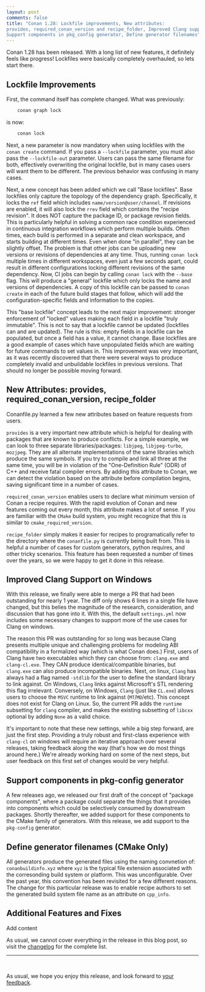 ```yaml
---
layout: post 
comments: false 
title: "Conan 1.28: Lockfile improvements, New attributes: 
provides, required_conan_version and recipe_folder, Improved Clang support on Windows, 
Support components in pkg_config generator, Define generator filenames"
---
```


Conan 1.28 has been released. With a long list of new features, it definitely
feels like progress! Lockfiles were basically completely overhauled, so lets
start there.

## Lockfile Improvements

First, the command itself has complete changed. What was previously:

```bash
    conan graph lock
```

is now:

```bash
    conan lock
```

Next, a new parameter is now mandatory when using lockfiles with the `conan
create` command. If you pass a `--lockfile` parameter, you must also pass the
`--lockfile-out` parameter. Users can pass the same filename for both, effectively
overwriting the original lockfile, but in many cases users will want them to be
different. The previous behavior was confusing in many cases.

Next, a new concept has been added which we call "Base lockfiles". Base
lockfiles only capture the topology of the dependency graph. Specifically, it
locks the `ref` field which includes `name/version@user/channel`. If revisions
are enabled, it will also lock the `rrev` field which contains the "recipe
revision". It does NOT capture the package ID, or package revision fields. This
is particularly helpful in solving a common race condition experienced in
continuous integration workflows which perform multiple builds. Often times,
each build is performed in a separate and clean workspace, and starts building
at different times. Even when done "in parallel", they can be slightly offset.
The problem is that other jobs can be uploading new versions or revisions of
dependencies at any time. Thus, running `conan lock` multiple times in different
workspaces, even just a few seconds apart, could result in different
configurations locking different revisions of the same dependency. Now, CI jobs
can begin by calling `conan lock` with the `--base` flag. This will produce a
"general" lockfile which only locks the name and versions of dependencies. A
copy of this lockfile can be passed to `conan create` in each of the future
build stages that follow, which will add the configuration-specific fields and
information to the copies.

This "base lockfile" concept leads to the next major improvement: stronger
enforcement of "locked" values making each field in a lockfile "truly
immutable". This is not to say that a lockfile cannot be
updated (lockfiles can and are updated). The rule is this: empty fields in a
lockfile can be populated, but once a field has a value, it cannot change. Base
lockfiles are a good example of cases which have unpopulated fields which are
waiting for future commands to set values in. This improvement was very
important, as it was recently discovered that there were several ways to
produce completely invalid and unbuildable lockfiles in previous versions. That
should no longer be possible moving forward.

## New Attributes: provides, required_conan_version, recipe_folder

Conanfile.py learned a few new attributes based on feature requests from users.

`provides` is a very important new attribute which is helpful for dealing with
packages that are known to produce conflicts. For a simple example, we can look
to three separate libraries/packages: `libjpeg`, `libjpeg-turbo`, `mozjpeg`.
They are all alternate implementations of the same libraries which produce the
same symbols. If you try to compile and link all three at the same time, you
will be in violation of the "One-Definition Rule" (ODR) of C++ and receive fatal
compiler errors.  By adding this attribute to Conan, we can detect the violation
based on the attribute before compilation begins, saving significant time in a
number of cases.

`required_conan_version` enables users to declare what minimum version of Conan
a recipe requires. With the rapid evolution of Conan and new features coming out
every month, this attribute makes a lot of sense. If you are familiar with the
`CMake` build system, you might recognize that this is similar to
`cmake_required_version`.

`recipe_folder` simply makes it easier for recipes to programatically refer to
the directory where the `conanfile.py` is currently being built from. This is
helpful a number of cases for custom generators, python requires, and other
tricky scenarios. This feature has been requested a number of times over the
years, so we were happy to get it done in this release.

## Improved Clang Support on Windows

With this release, we finally were able to merge a PR that had been outstanding
for nearly 1 year.  The diff only shows 6 lines in a single file have changed,
but this belies the magnitude of the research, consideration, and discussion
that has gone into it. With this, the default `settings.yml` now includes
some necessary changes to support more of the use cases for Clang on windows.

The reason this PR was outstanding for so long was because Clang presents
multiple unique and challenging problems for modeling ABI compatibility in a
formalized way (which is what Conan does.) First, users of Clang have two
executables which they can choose from: `clang.exe` and `clang-cl.exe`. They CAN
produce identical/compatible binaries, but `clang.exe` can also produce
incompatible binaries. Next, on linux, `Clang` has always had a flag named
`-stdlib` for the user to define the standard library to link against. On
Windows, `Clang` links against Microsoft's STL rendering this flag irrelevant.
Conversely, on Windows, `Clang` (just like `CL.exe`) allows users to choose the
`MSVC` runtime to link against (`MT`/`MD`/etc). This concept does not exist for
Clang on Linux. So, the current PR adds the `runtime` subsetting for `clang`
compiler, and makes the existing subsetting of `libcxx` optional by adding
`None` as a valid choice.

It's important to note that these new settings, while a big step forward, are
just the first step. Providing a truly robust and first-class experience with
`clang-cl` on windows will require an iterative approach over several releases,
taking feedback along the way (that's how we do most things around here.)  We're
already working hard on some of the next steps, but user feedback on this first
set of changes would be very helpful.

## Support components in pkg-config generator

A few releases ago, we released our first draft of the concept of "package
components", where a package could separate the things that it provides into
components which could be selectively consumed by downstream packages.  Shortly
thereafter, we added support for these components to the CMake family of
generators. With this release, we add support to the `pkg-config` generator.

## Define generator filenames (CMake Only)

All generators produce the generated files using the naming convnetion of:
`conanbuildinfo.xyz` where `xyz` is the typical file extension associated with
the corresonding build system or platform. This was unconfigurable. Over the
past year, this convention has been revisited for a few different reasons. The
change for this particular release was to enable recipe authors to set the
generated build system file name as an attribute on `cpp_info`.  

## Additional Features and Fixes  

Add content

As usual, we cannot cover everything in the release in this blog post, so visit
the [changelog](https://docs.conan.io/en/latest/changelog.html#aug-2020) for the
complete list.  

-----------
<br>

As usual, we hope you enjoy this release, and look forward to [your
feedback](https://github.com/conan-io/conan/issues).  
